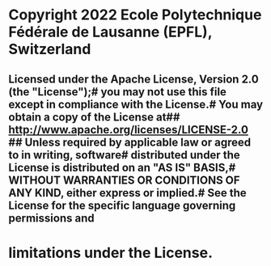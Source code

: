Copyright 2022 Ecole Polytechnique Fédérale de Lausanne (EPFL), Switzerland
===========================================================================

Licensed under the Apache License, Version 2.0 (the "License");\# you may not use this file except in compliance with the License.\# You may obtain a copy of the License at\#\# http://www.apache.org/licenses/LICENSE-2.0 \#\# Unless required by applicable law or agreed to in writing, software\# distributed under the License is distributed on an "AS IS" BASIS,\# WITHOUT WARRANTIES OR CONDITIONS OF ANY KIND, either express or implied.\# See the License for the specific language governing permissions and
-------------------------------------------------------------------------------------------------------------------------------------------------------------------------------------------------------------------------------------------------------------------------------------------------------------------------------------------------------------------------------------------------------------------------------------------------------------------------------------------------------------------------

limitations under the License.
==============================
